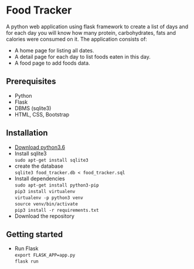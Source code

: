 # Food Tracker

A python web application using flask framework to create a list of days and for each day you will know how many protein, carbohydrates, fats and calories were consumed on it.
The application consists of:
- A home page for listing all dates.
- A detail page for each day to list foods eaten in this day.
- A food page to add foods data.


## Prerequisites

- Python
- Flask
- DBMS (sqlite3)
- HTML, CSS, Bootstrap

## Installation

- [Download python3.6](https://www.python.org/downloads/)
- Install sqlite3  
`sudo apt-get install sqlite3`
- create the database   
`sqlite3 food_tracker.db < food_tracker.sql`  
- Install dependencies  
`sudo apt-get install python3-pip`   
`pip3 install virtualenv`  
`virtualenv -p python3 venv`  
`source venv/bin/activate`  
`pip3 install -r requirements.txt`  
- Download the repository

## Getting started

- Run Flask  
`export FLASK_APP=app.py`  
`flask run`
